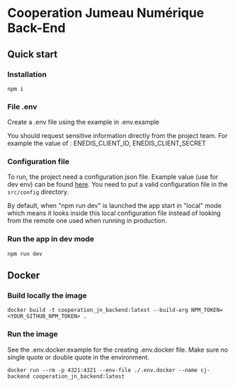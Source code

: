 # Cooperation Jumeau Numérique Back-End

## Quick start

### Installation

```shell
npm i
```

### File .env

Create a .env file using the example in .env.example

You should request sensitive information directly from the project team. For example the value of : ENEDIS_CLIENT_ID, ENEDIS_CLIENT_SECRET

### Configuration file

To run, the project need a configuration.json file.
Example value (use for dev env) can be found [here](https://github.com/sigrennesmetropole/cooperation_jn_conf/blob/main/dev/configuration.json).
You need to put a valid configuration file in the `src/config` directory.

By default, when "npm run dev" is launched the app start in "local" mode which means it looks inside this local
configuration file instead of looking from the remote one used when running in production.

### Run the app in dev mode

```shell
npm run dev
```

## Docker

### Build locally the image

```shell
docker build -t cooperation_jn_backend:latest --build-arg NPM_TOKEN=<YOUR_GITHUB_NPM_TOKEN> .
```

### Run the image

See the .env.docker.example for the creating .env.docker file. Make sure no single quote or double quote in the environment.

```shell
docker run --rm -p 4321:4321 --env-file ./.env.docker --name cj-backend cooperation_jn_backend:latest
```
